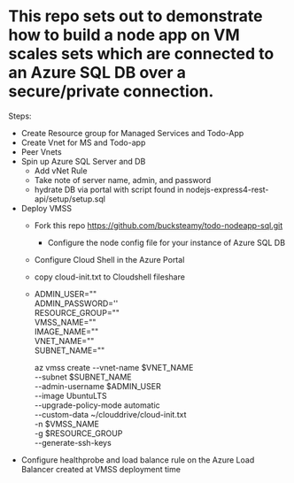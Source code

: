 # This repo sets out to demonstrate how to build a node app on VM scales sets which are connected to an Azure SQL DB over a secure/private connection. 

Steps:

* Create Resource group for Managed Services and Todo-App
* Create Vnet for MS and Todo-app
* Peer Vnets
* Spin up Azure SQL Server and DB
    * Add vNet Rule
    * Take note of server name, admin, and password
    * hydrate DB via portal with script found in nodejs-express4-rest-api/setup/setup.sql
* Deploy VMSS
    * Fork this repo https://github.com/bucksteamy/todo-nodeapp-sql.git
        * Configure the node config file for your instance of Azure SQL DB 
    * Configure Cloud Shell in the Azure Portal
    * copy cloud-init.txt to Cloudshell fileshare
    * ADMIN_USER="" \
      ADMIN_PASSWORD='' \
      RESOURCE_GROUP="" \
      VMSS_NAME="" \
      IMAGE_NAME="" \
      VNET_NAME="" \
      SUBNET_NAME=""

      az vmss create --vnet-name $VNET_NAME \
      --subnet $SUBNET_NAME \
      --admin-username $ADMIN_USER \
      --image UbuntuLTS \
      --upgrade-policy-mode automatic \
      --custom-data ~/clouddrive/cloud-init.txt \
      -n $VMSS_NAME \
      -g $RESOURCE_GROUP \
      --generate-ssh-keys
* Configure healthprobe and load balance rule on the Azure Load Balancer created at VMSS deployment time
            